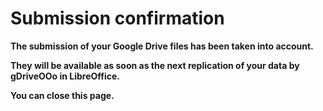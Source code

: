# Submission confirmation

**The submission of your Google Drive files has been taken into account.**

**They will be available as soon as the next replication of your data by gDriveOOo in LibreOffice.**

**You can close this page.**
